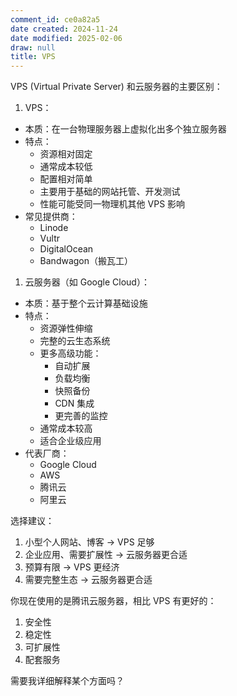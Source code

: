 ```yaml
---
comment_id: ce0a82a5
date created: 2024-11-24
date modified: 2025-02-06
draw: null
title: VPS
---
```

VPS (Virtual Private Server) 和云服务器的主要区别：

1. VPS：
- 本质：在一台物理服务器上虚拟化出多个独立服务器
- 特点：
  - 资源相对固定
  - 通常成本较低
  - 配置相对简单
  - 主要用于基础的网站托管、开发测试
  - 性能可能受同一物理机其他 VPS 影响
- 常见提供商：
  - Linode
  - Vultr
  - DigitalOcean
  - Bandwagon（搬瓦工）

1. 云服务器（如 Google Cloud）：
- 本质：基于整个云计算基础设施
- 特点：
  - 资源弹性伸缩
  - 完整的云生态系统
  - 更多高级功能：
    - 自动扩展
    - 负载均衡
    - 快照备份
    - CDN 集成
    - 更完善的监控
  - 通常成本较高
  - 适合企业级应用
- 代表厂商：
  - Google Cloud
  - AWS
  - 腾讯云
  - 阿里云

选择建议：

1. 小型个人网站、博客 → VPS 足够
2. 企业应用、需要扩展性 → 云服务器更合适
3. 预算有限 → VPS 更经济
4. 需要完整生态 → 云服务器更合适

你现在使用的是腾讯云服务器，相比 VPS 有更好的：

1. 安全性
2. 稳定性
3. 可扩展性
4. 配套服务

需要我详细解释某个方面吗？
